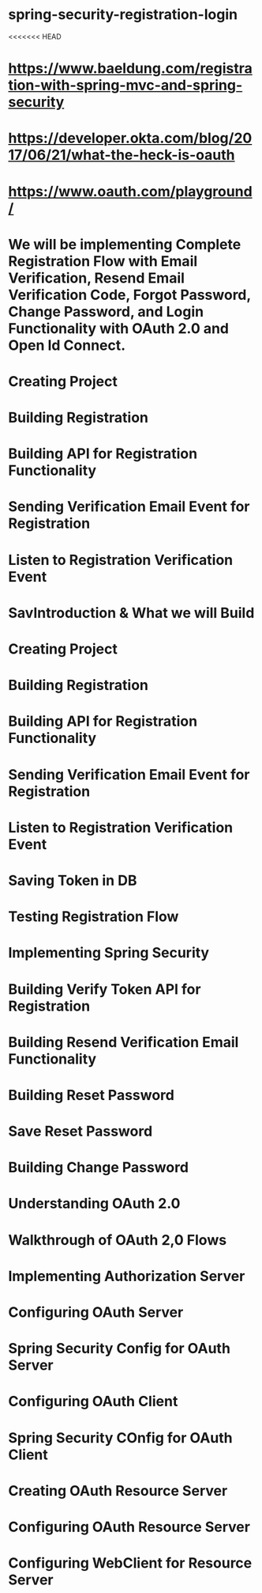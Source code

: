 # spring-security-registration-login

<<<<<<< HEAD
# https://www.baeldung.com/registration-with-spring-mvc-and-spring-security

# https://developer.okta.com/blog/2017/06/21/what-the-heck-is-oauth

# https://www.oauth.com/playground/

# We will be implementing Complete Registration Flow with Email Verification, Resend Email Verification Code, Forgot Password, Change Password, and Login Functionality with OAuth 2.0 and Open Id Connect.

# Creating Project

# Building Registration

# Building API for Registration Functionality

# Sending Verification Email Event for Registration

# Listen to Registration Verification Event

# SavIntroduction & What we will Build

# Creating Project

# Building Registration

# Building API for Registration Functionality

# Sending Verification Email Event for Registration

# Listen to Registration Verification Event

# Saving Token in DB

# Testing Registration Flow

# Implementing Spring Security

# Building Verify Token API for Registration

# Building Resend Verification Email Functionality

# Building Reset Password

# Save Reset Password

# Building Change Password

# Understanding OAuth 2.0

# Walkthrough of OAuth 2,0 Flows

# Implementing Authorization Server

# Configuring OAuth Server

# Spring Security Config for OAuth Server

# Configuring OAuth Client

# Spring Security COnfig for OAuth Client

# Creating OAuth Resource Server

# Configuring OAuth Resource Server

# Configuring WebClient for Resource Server
